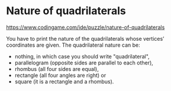 # Nature of quadrilaterals

https://www.codingame.com/ide/puzzle/nature-of-quadrilaterals

You have to print the nature of the quadrilaterals whose vertices’ coordinates are given.
The quadrilateral nature can be:
* nothing, in which case you should write "quadrilateral",
* parallelogram (opposite sides are parallel to each other),
* rhombus (all four sides are equal),
* rectangle (all four angles are right) or
* square (it is a rectangle and a rhombus).